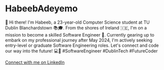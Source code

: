 # HabeebAdeyemo

👋 Hi there! I'm Habeeb, a 23-year-old Computer Science student at TU Dublin Blanchardstown 📚🎓. From the  shores of Ireland 🇮🇪, I'm on a mission to become a skilled Software Engineer 🚀. Currently gearing up to embark on my professional journey after May 2024, I'm actively seeking entry-level or graduate Software Engineering roles. Let's connect and code our way into the future! 💻🌟 #SoftwareEngineer #DublinTech #FutureCoder

[Connect with me on LinkedIn](https://www.linkedin.com/in/habeeb-adeyemo-16ba771a2/)
